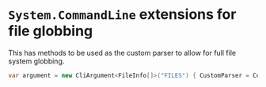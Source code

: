 # `System.CommandLine` extensions for file globbing

This has methods to be used as the custom parser to allow for full file system globbing.

```csharp
var argument = new CliArgument<FileInfo[]>("FILES") { CustomParser = CommandLine.Parsing.FileSystemGlobbingParser.Parse };
```